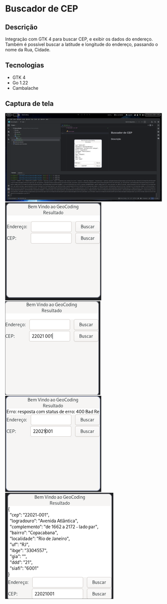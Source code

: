# Buscador de CEP

## Descrição
Integração com GTK 4 para buscar CEP, e exibir os dados do endereço.
Também é possível buscar a latitude e longitude do endereço, passando o nome da Rua, Cidade.

## Tecnologias
- GTK 4
- Go 1.22
- Cambalache

## Captura de tela
![](art/2024-02-15-195039_hyprshot.png)
![](art/2024-02-15-194834_hyprshot.png)
![](art/2024-02-15-194920_hyprshot.png)
![](art/2024-02-15-194938_hyprshot.png)
![](art/2024-02-15-195021_hyprshot.png)